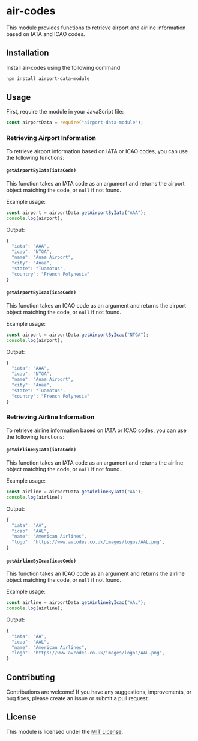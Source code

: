 # air-codes

This module provides functions to retrieve airport and airline information based on IATA and ICAO codes.

## Installation

Install air-codes using the following command

```bash
npm install airport-data-module
```

## Usage

First, require the module in your JavaScript file:

```javascript
const airportData = require("airport-data-module");
```

### Retrieving Airport Information

To retrieve airport information based on IATA or ICAO codes, you can use the following functions:

#### `getAirportByIata(iataCode)`

This function takes an IATA code as an argument and returns the airport object matching the code, or `null` if not found.

Example usage:

```javascript
const airport = airportData.getAirportByIata("AAA");
console.log(airport);
```

Output:

```javascript
{
  "iata": "AAA",
  "icao": "NTGA",
  "name": "Anaa Airport",
  "city": "Anaa",
  "state": "Tuamotus",
  "country": "French Polynesia"
}
```

#### `getAirportByIcao(icaoCode)`

This function takes an ICAO code as an argument and returns the airport object matching the code, or `null` if not found.

Example usage:

```javascript
const airport = airportData.getAirportByIcao("NTGA");
console.log(airport);
```

Output:

```javascript
{
  "iata": "AAA",
  "icao": "NTGA",
  "name": "Anaa Airport",
  "city": "Anaa",
  "state": "Tuamotus",
  "country": "French Polynesia"
}
```

### Retrieving Airline Information

To retrieve airline information based on IATA or ICAO codes, you can use the following functions:

#### `getAirlineByIata(iataCode)`

This function takes an IATA code as an argument and returns the airline object matching the code, or `null` if not found.

Example usage:

```javascript
const airline = airportData.getAirlineByIata("AA");
console.log(airline);
```

Output:

```javascript
{
  "iata": "AA",
  "icao": "AAL",
  "name": "American Airlines",
  "logo": "https://www.avcodes.co.uk/images/logos/AAL.png",
}
```

#### `getAirlineByIcao(icaoCode)`

This function takes an ICAO code as an argument and returns the airline object matching the code, or `null` if not found.

Example usage:

```javascript
const airline = airportData.getAirlineByIcao("AAL");
console.log(airline);
```

Output:

```javascript
{
  "iata": "AA",
  "icao": "AAL",
  "name": "American Airlines",
  "logo": "https://www.avcodes.co.uk/images/logos/AAL.png",
}
```

## Contributing

Contributions are welcome! If you have any suggestions, improvements, or bug fixes, please create an issue or submit a pull request.

## License

This module is licensed under the [MIT License](https://opensource.org/licenses/MIT).

